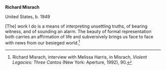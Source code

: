 **Richard Misrach**

United States, b. 1949

\[The\] work I do is a means of interpreting unsettling truths, of bearing witness, and of sounding an alarm. The beauty of formal representation both carries an affirmation of life and subversively brings us face to face with news from our besieged world.[^1]

[^1]: Richard Misrach, interview with Melissa Harris, in Misrach, *Violent Legacies: Three Cantos* (New York: Aperture, 1992), 90.
